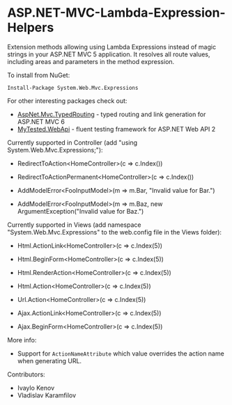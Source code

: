 ASP.NET-MVC-Lambda-Expression-Helpers
=====================================
Extension methods allowing using Lambda Expressions instead of magic strings in your ASP.NET MVC 5 application. It resolves all route values, including areas and parameters in the method expression.

To install from NuGet:

	Install-Package System.Web.Mvc.Expressions
	
For other interesting packages check out:

 - [AspNet.Mvc.TypedRouting](https://github.com/ivaylokenov/AspNet.Mvc.TypedRouting) - typed routing and link generation for ASP.NET MVC 6
 - [MyTested.WebApi](https://github.com/ivaylokenov/MyTested.WebApi) - fluent testing framework for ASP.NET Web API 2

Currently supported in Controller (add "using System.Web.Mvc.Expressions;"):

- RedirectToAction\<HomeController\>(c => c.Index())

- RedirectToActionPermanent\<HomeController\>(c => c.Index())

- AddModelError\<FooInputModel\>(m => m.Bar, "Invalid value for Bar.")

- AddModelError\<FooInputModel\>(m => m.Baz, new ArgumentException("Invalid value for Baz.")

Currently supported in Views (add namespace "System.Web.Mvc.Expressions" to the web.config file in the Views folder):

- Html.ActionLink\<HomeController\>(c => c.Index(5))

- Html.BeginForm\<HomeController\>(c => c.Index(5))

- Html.RenderAction\<HomeController\>(c => c.Index(5))

- Html.Action\<HomeController\>(c => c.Index(5))

- Url.Action\<HomeController\>(c => c.Index(5))

- Ajax.ActionLink\<HomeController\>(c => c.Index(5))

- Ajax.BeginForm\<HomeController\>(c => c.Index(5))

More info:
- Support for `ActionNameAttribute` which value overrides the action name when generating URL.

Contributors:

- Ivaylo Kenov
- Vladislav Karamfilov
